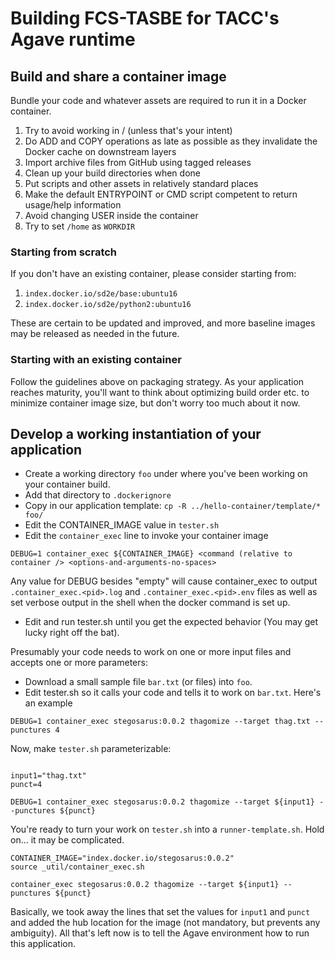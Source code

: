 # Building FCS-TASBE for TACC's Agave runtime

## Build and share a container image

Bundle your code and whatever assets are required to run it in a Docker container. 

1. Try to avoid working in / (unless that's your intent)
2. Do ADD and COPY operations as late as possible as they invalidate the Docker cache on downstream layers
3. Import archive files from GitHub using tagged releases
4. Clean up your build directories when done
5. Put scripts and other assets in relatively standard places
6. Make the default ENTRYPOINT or CMD script competent to return usage/help information
7. Avoid changing USER inside the container
8. Try to set `/home` as `WORKDIR`

### Starting from scratch

If you don't have an existing container, please consider starting from:

1. `index.docker.io/sd2e/base:ubuntu16`
2. `index.docker.io/sd2e/python2:ubuntu16`

These are certain to be updated and improved, and more baseline images may be released as needed in the future. 

### Starting with an existing container

Follow the guidelines above on packaging strategy. As your application reaches maturity, you'll want to think about optimizing build order etc. to minimize container image size, but don't worry too much about it now. 

## Develop a working instantiation of your application

* Create a working directory `foo` under where you've been working  on your container build.
* Add that directory to `.dockerignore`
* Copy in our application template: `cp -R ../hello-container/template/* foo/` 
* Edit the CONTAINER_IMAGE value in `tester.sh`
* Edit the `container_exec` line to invoke your container image

```
DEBUG=1 container_exec ${CONTAINER_IMAGE} <command (relative to container /> <options-and-arguments-no-spaces>
```

Any value for DEBUG besides "empty" will cause container_exec to output `.container_exec.<pid>.log` and `.container_exec.<pid>.env` files as well as set verbose output in the shell when the docker command is set up. 


* Edit and run tester.sh until you get the expected behavior (You may get lucky right off the bat).

Presumably your code needs to work on one or more input files and accepts one or more parameters:

* Download a small sample file `bar.txt` (or files) into `foo`.
* Edit tester.sh so it calls your code and tells it to work on `bar.txt`. Here's an example

```shell
DEBUG=1 container_exec stegosarus:0.0.2 thagomize --target thag.txt --punctures 4
```

Now, make `tester.sh` parameterizable:

```shell

input1="thag.txt"
punct=4

DEBUG=1 container_exec stegosarus:0.0.2 thagomize --target ${input1} --punctures ${punct}
```

You're ready to turn your work on `tester.sh` into a `runner-template.sh`. Hold on... it may be complicated.


```shell
CONTAINER_IMAGE="index.docker.io/stegosarus:0.0.2"
source _util/container_exec.sh

container_exec stegosarus:0.0.2 thagomize --target ${input1} --punctures ${punct}
```

Basically, we took away the lines that set the values for `input1` and `punct` and added the hub location for the image (not mandatory, but prevents any ambiguity). All that's left now is to tell the Agave environment how to run this application. 



